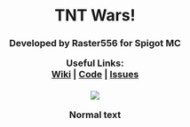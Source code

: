 <h1 align="center">TNT Wars!</h>
<h3 align="center">Developed by Raster556 for Spigot MC</h>
<p align="center">
  <b>Useful Links:</b><br>
  <a href="https://github.com/Raster556/TNT-Wars/wiki">Wiki</a> |
  <a href="https://github.com/Raster556/TNT-Wars">Code</a> |
  <a href="https://github.com/Raster556/TNT-Wars/issues">Issues</a>
  <br><br>
  <img src="https://github.com/Raster556/TNT-Wars/blob/master/Logo.png?raw=true">
</p>

Normal text

